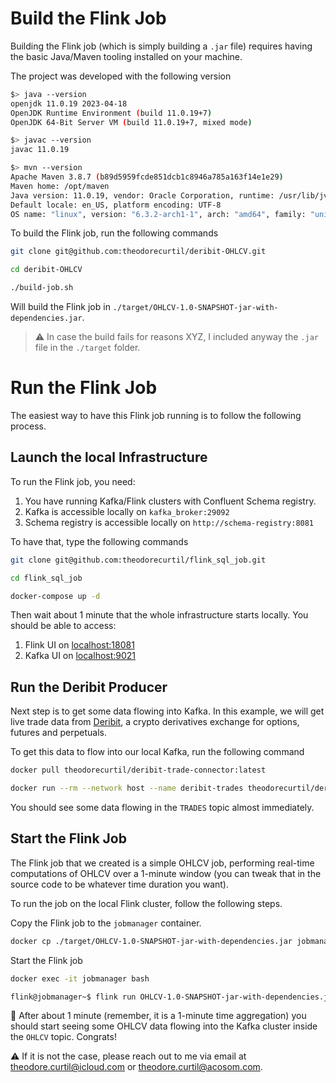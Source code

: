 # Build the Flink Job

Building the Flink job (which is simply building a `.jar` file) requires having the basic Java/Maven tooling installed on your machine.

The project was developed with the following version

```bash
$> java --version
openjdk 11.0.19 2023-04-18
OpenJDK Runtime Environment (build 11.0.19+7)
OpenJDK 64-Bit Server VM (build 11.0.19+7, mixed mode)

$> javac --version
javac 11.0.19

$> mvn --version
Apache Maven 3.8.7 (b89d5959fcde851dcb1c8946a785a163f14e1e29)
Maven home: /opt/maven
Java version: 11.0.19, vendor: Oracle Corporation, runtime: /usr/lib/jvm/java-11-openjdk
Default locale: en_US, platform encoding: UTF-8
OS name: "linux", version: "6.3.2-arch1-1", arch: "amd64", family: "unix"
```

To build the Flink job, run the following commands

```bash
git clone git@github.com:theodorecurtil/deribit-OHLCV.git

cd deribit-OHLCV

./build-job.sh
```

Will build the Flink job in `./target/OHLCV-1.0-SNAPSHOT-jar-with-dependencies.jar`.

> :warning: In case the build fails for reasons XYZ, I included anyway the `.jar` file in the `./target` folder.

# Run the Flink Job

The easiest way to have this Flink job running is to follow the following process.

## Launch the local Infrastructure

To run the Flink job, you need:

1. You have running Kafka/Flink clusters with Confluent Schema registry.
2. Kafka is accessible locally on `kafka_broker:29092`
3. Schema registry is accessible locally on `http://schema-registry:8081`

To have that, type the following commands

```bash
git clone git@github.com:theodorecurtil/flink_sql_job.git

cd flink_sql_job

docker-compose up -d
```

Then wait about 1 minute that the whole infrastructure starts locally. You should be able to access:

1. Flink UI on [localhost:18081](http://localhost:18081/#/overview)
2. Kafka UI on [localhost:9021](http://localhost:9021/clusters)

## Run the Deribit Producer

Next step is to get some data flowing into Kafka. In this example, we will get live trade data from [Deribit](https://www.deribit.com/), a crypto derivatives exchange for options, futures and perpetuals.

To get this data to flow into our local Kafka, run the following command

```bash
docker pull theodorecurtil/deribit-trade-connector:latest

docker run --rm --network host --name deribit-trades theodorecurtil/deribit-trade-connector:latest
```

You should see some data flowing in the `TRADES` topic almost immediately.

## Start the Flink Job

The Flink job that we created is a simple OHLCV job, performing real-time computations of OHLCV over a 1-minute window (you can tweak that in the source code to be whatever time duration you want).

To run the job on the local Flink cluster, follow the following steps.

Copy the Flink job to the `jobmanager` container.

```bash
docker cp ./target/OHLCV-1.0-SNAPSHOT-jar-with-dependencies.jar jobmanager:/opt/flink
```

Start the Flink job

```bash
docker exec -it jobmanager bash

flink@jobmanager~$ flink run OHLCV-1.0-SNAPSHOT-jar-with-dependencies.jar
```

:tada: After about 1 minute (remember, it is a 1-minute time aggregation) you should start seeing some OHLCV data flowing into the Kafka cluster inside the `OHLCV` topic. Congrats!

:warning: If it is not the case, please reach out to me via email at [theodore.curtil@icloud.com](mailto:theodore.curtil@icloud.com) or [theodore.curtil@acosom.com](mailto:theodore.curtil@acosom.com).